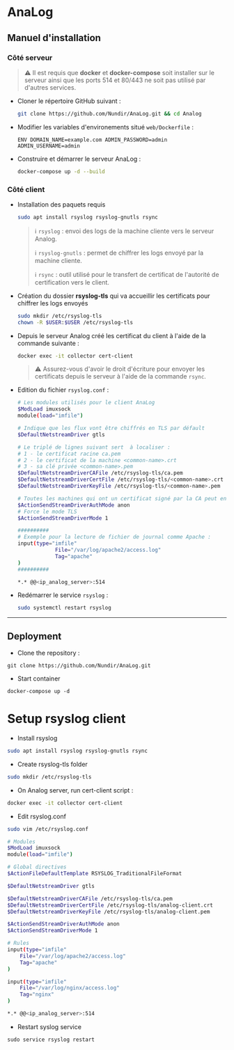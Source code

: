 # AnaLog

## Manuel d'installation

### Côté serveur

> :warning: Il est requis que **docker** et **docker-compose** soit installer sur le serveur ainsi que les ports 514 et 80/443 ne soit pas utilisé par d'autres services.

- Cloner le répertoire GitHub suivant :
    ```bash
    git clone https://github.com/Nundir/AnaLog.git && cd Analog
    ```
- Modifier les variables d'environements situé `web/Dockerfile` :
    ```
    ENV DOMAIN_NAME=example.com ADMIN_PASSWORD=admin ADMIN_USERNAME=admin
    ```
- Construire et démarrer le serveur AnaLog :
    ```bash
    docker-compose up -d --build
    ```
### Côté client
- Installation des paquets requis
    ```bash
    sudo apt install rsyslog rsyslog-gnutls rsync
    ```
    > :information_source: `rsyslog` : envoi des logs de la machine cliente vers le serveur Analog.
    > 
    > :information_source: `rsyslog-gnutls` : permet de chiffrer les logs envoyé par la machine cliente.
    >
    > :information_source: `rsync` : outil utilisé pour le transfert de certificat de l'autorité de certification vers le client.

- Création du dossier **rsyslog-tls** qui va accueillir les certificats pour chiffrer les logs envoyés
    ```bash
    sudo mkdir /etc/rsyslog-tls
    chown -R $USER:$USER /etc/rsyslog-tls
    ```
- Depuis le serveur Analog créé les certificat du client à l'aide de la commande suivante :
    ```bash
    docker exec -it collector cert-client
    ```
    > :warning: Assurez-vous d'avoir le droit d'écriture pour envoyer les certificats depuis le serveur à l'aide de la commande `rsync`.
- Edition du fichier `rsyslog.conf` :
    ```bash
    # Les modules utilisés pour le client AnaLog
    $ModLoad imuxsock
    module(load="imfile")

    # Indique que les flux vont être chiffrés en TLS par défault 
    $DefaultNetstreamDriver gtls

    # Le triplé de lignes suivant sert  à localiser :
    # 1 - le certificat racine ca.pem
    # 2 - le certificat de la machine <common-name>.crt
    # 3 - sa clé privée <common-name>.pem
    $DefaultNetstreamDriverCAFile /etc/rsyslog-tls/ca.pem
    $DefaultNetstreamDriverCertFile /etc/rsyslog-tls/<common-name>.crt
    $DefaultNetstreamDriverKeyFile /etc/rsyslog-tls/<common-name>.pem

    # Toutes les machines qui ont un certificat signé par la CA peut envoyer des logs au serveur
    $ActionSendStreamDriverAuthMode anon
    # Force le mode TLS
    $ActionSendStreamDriverMode 1

    ##########
    # Exemple pour la lecture de fichier de journal comme Apache :
    input(type="imfile"
                File="/var/log/apache2/access.log"
                Tag="apache"
    )
    ##########

    *.* @@<ip_analog_server>:514
    ```
- Redémarrer le service `rsyslog` :
    ```bash
    sudo systemctl restart rsyslog
    ```



---
## Deployment

- Clone the repository :
```
git clone https://github.com/Nundir/AnaLog.git
```

- Start container
```
docker-compose up -d
```

# Setup rsyslog client

- Install rsyslog
```bash
sudo apt install rsyslog rsyslog-gnutls rsync
```

- Create rsyslog-tls folder
```bash
sudo mkdir /etc/rsyslog-tls
```

- On Analog server, run cert-client script :
```bash
docker exec -it collector cert-client
```

- Edit rsyslog.conf
```bash
sudo vim /etc/rsyslog.conf
```

```bash
# Modules
$ModLoad imuxsock
module(load="imfile")

# Global directives
$ActionFileDefaultTemplate RSYSLOG_TraditionalFileFormat

$DefaultNetstreamDriver gtls

$DefaultNetstreamDriverCAFile /etc/rsyslog-tls/ca.pem
$DefaultNetstreamDriverCertFile /etc/rsyslog-tls/analog-client.crt
$DefaultNetstreamDriverKeyFile /etc/rsyslog-tls/analog-client.pem

$ActionSendStreamDriverAuthMode anon
$ActionSendStreamDriverMode 1

# Rules
input(type="imfile"
    File="/var/log/apache2/access.log"
    Tag="apache"
)

input(type="imfile"
    File="/var/log/nginx/access.log"
    Tag="nginx"
)

*.* @@<ip_analog_server>:514

```

- Restart syslog service
```
sudo service rsyslog restart
```
